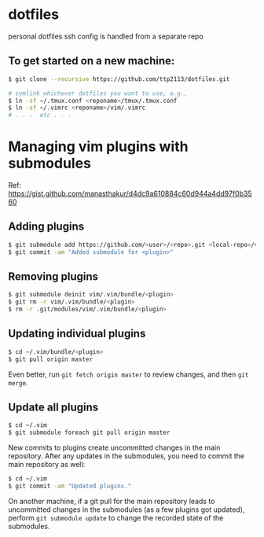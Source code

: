 # dotfiles
personal dotfiles
ssh config is handled from a separate repo

## To get started on a new machine:
```bash
$ git clone --recursive https://github.com/ttp2113/dotfiles.git

# symlink whichever dotfiles you want to use, e.g.,
$ ln -sf ~/.tmux.conf <reponame>/tmux/.tmux.conf
$ ln -sf ~/.vimrc <reponame>/vim/.vimrc
# . . .  etc . . .
```

# Managing vim plugins with submodules
Ref: https://gist.github.com/manasthakur/d4dc9a610884c60d944a4dd97f0b3560

## Adding plugins
```bash
$ git submodule add https://github.com/<user>/<repo>.git <local-repo>/vim/.vim/bundle/<plugin> 
$ git commit -am "Added submodule for <plugin>"
```

## Removing plugins
```bash
$ git submodule deinit vim/.vim/bundle/<plugin>
$ git rm -r vim/.vim/bundle/<plugin>
$ rm -r .git/modules/vim/.vim/bundle/<plugin>
```

## Updating individual plugins
``` bash
$ cd ~/.vim/bundle/<plugin>
$ git pull origin master
```

Even better, run `git fetch origin master` to review changes, and then `git merge`.

## Update all plugins
``` bash
$ cd ~/.vim
$ git submodule foreach git pull origin master
```

New commits to plugins create uncommitted changes in the main repository. After any updates in the submodules, you need to commit the main repository as well:
``` bash
$ cd ~/.vim
$ git commit -am "Updated plugins."
```

On another machine, if a git pull for the main repository leads to uncommitted changes in the submodules (as a few plugins got updated), perform `git submodule update` to change the recorded state of the submodules.
